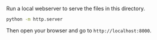 Run a local webserver to serve the files in this directory.

```bash
python -m http.server
```

Then open your browser and go to `http://localhost:8000`.